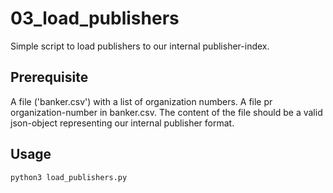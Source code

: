 # 03_load_publishers

Simple script to load publishers to our internal publisher-index.

## Prerequisite
A file ('banker.csv') with a list of organization numbers.
A file pr organization-number in banker.csv. The content of the file should be a valid json-object representing our internal publisher format.

## Usage
```
python3 load_publishers.py
```
